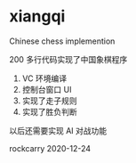 # xiangqi
Chinese chess implemention

200 多行代码实现了中国象棋程序

1. VC 环境编译
2. 控制台窗口 UI
3. 实现了走子规则
4. 实现了胜负判断

以后还需要实现 AI 对战功能

rockcarry
2020-12-24
